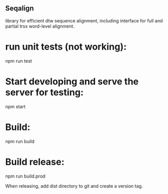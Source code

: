 Seqalign
--------

library for efficient dtw sequence alignment, including interface
for full and partial trsx word-level alignment.

# run unit tests (not working):
npm run test

# Start developing and serve the server for testing:
npm start

# Build:
npm run build

# Build release:
npm run build.prod

When releasing, add dist directory to git and create a version tag.